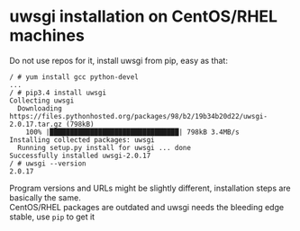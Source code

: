 # uwsgi installation on CentOS/RHEL machines
Do not use repos for it, install uwsgi from pip, easy as that:
```
/ # yum install gcc python-devel
...
/ # pip3.4 install uwsgi
Collecting uwsgi
  Downloading https://files.pythonhosted.org/packages/98/b2/19b34b20d22/uwsgi-2.0.17.tar.gz (798kB)
    100% |████████████████████████████████| 798kB 3.4MB/s 
Installing collected packages: uwsgi
  Running setup.py install for uwsgi ... done
Successfully installed uwsgi-2.0.17
/ # uwsgi --version
2.0.17
```
Program versions and URLs might be slightly different, installation steps are basically the same.<br>
CentOS/RHEL packages are outdated and uwsgi needs the bleeding edge stable, use `pip` to get it

